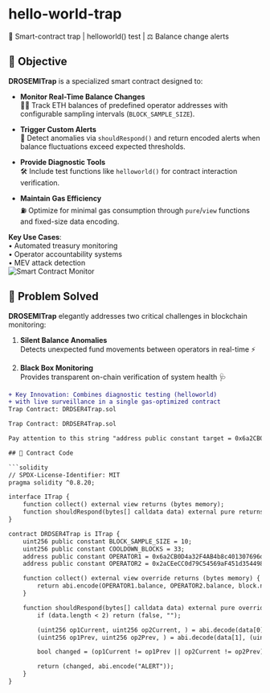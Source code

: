 # hello-world-trap
🚨 Smart-contract trap | helloworld() test | ⚖️ Balance change alerts
## 🎯 Objective

**DROSEMITrap** is a specialized smart contract designed to:  

- **Monitor Real-Time Balance Changes**  
  🕵️‍♂️ Track ETH balances of predefined operator addresses with configurable sampling intervals (`BLOCK_SAMPLE_SIZE`).  

- **Trigger Custom Alerts**  
  🔔 Detect anomalies via `shouldRespond()` and return encoded alerts when balance fluctuations exceed expected thresholds.  

- **Provide Diagnostic Tools**  
  🛠️ Include test functions like `helloworld()` for contract interaction verification.  

- **Maintain Gas Efficiency**  
  ⛽ Optimize for minimal gas consumption through `pure`/`view` functions and fixed-size data encoding.  

**Key Use Cases**:  
• Automated treasury monitoring  
• Operator accountability systems  
• MEV attack detection  </br>
![Smart Contract Monitor](https://img.shields.io/badge/Network-Ethereum-blue?logo=ethereum)
## 🎯 Problem Solved

**DROSEMITrap** elegantly addresses two critical challenges in blockchain monitoring:

1. **Silent Balance Anomalies**  
   Detects unexpected fund movements between operators in real-time ⚡

2. **Black Box Monitoring**  
   Provides transparent on-chain verification of system health 🩺  

```diff
+ Key Innovation: Combines diagnostic testing (helloworld) 
+ with live surveillance in a single gas-optimized contract
Trap Contract: DRDSER4Trap.sol

Trap Contract: DRDSER4Trap.sol

Pay attention to this string "address public constant target = 0x6a2CB0D4a32F4AB4b8c401307696dA73b430733c; // change 0x2aCEeCC0d79C54569aF451d354498Bb80Efe6C41 to your own wallet address"

## 📜 Contract Code

```solidity
// SPDX-License-Identifier: MIT
pragma solidity ^0.8.20;

interface ITrap {
    function collect() external view returns (bytes memory);
    function shouldRespond(bytes[] calldata data) external pure returns (bool, bytes memory);
}

contract DRDSER4Trap is ITrap {
    uint256 public constant BLOCK_SAMPLE_SIZE = 10;
    uint256 public constant COOLDOWN_BLOCKS = 33;
    address public constant OPERATOR1 = 0x6a2CB0D4a32F4AB4b8c401307696dA73b430733c;
    address public constant OPERATOR2 = 0x2aCEeCC0d79C54569aF451d354498Bb80Efe6C41;

    function collect() external view override returns (bytes memory) {
        return abi.encode(OPERATOR1.balance, OPERATOR2.balance, block.number);
    }

    function shouldRespond(bytes[] calldata data) external pure override returns (bool, bytes memory) {
        if (data.length < 2) return (false, "");

        (uint256 op1Current, uint256 op2Current, ) = abi.decode(data[0], (uint256, uint256, uint256));
        (uint256 op1Prev, uint256 op2Prev, ) = abi.decode(data[1], (uint256, uint256, uint256));

        bool changed = (op1Current != op1Prev || op2Current != op2Prev);

        return (changed, abi.encode("ALERT"));
    }
}
```







